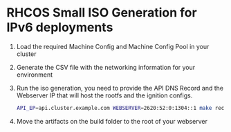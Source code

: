 # RHCOS Small ISO Generation for IPv6 deployments

1. Load the required Machine Config and Machine Config Pool in your cluster
2. Generate the CSV file with the networking information for your environment
3. Run the iso generation, you need to provide the API DNS Record and the Webserver IP that will host the rootfs and the ignition configs.

   ~~~sh
   API_EP=api.cluster.example.com WEBSERVER=2620:52:0:1304::1 make recreate
   ~~~
4. Move the artifacts on the build folder to the root of your webserver
